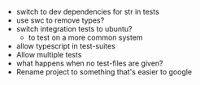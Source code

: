 - switch to dev dependencies for str in tests
- use swc to remove types?
- switch integration tests to ubuntu?
  - to test on a more common system
- allow typescript in test-suites
- Allow multiple tests
- what happens when no test-files are given?
- Rename project to something that's easier to google
